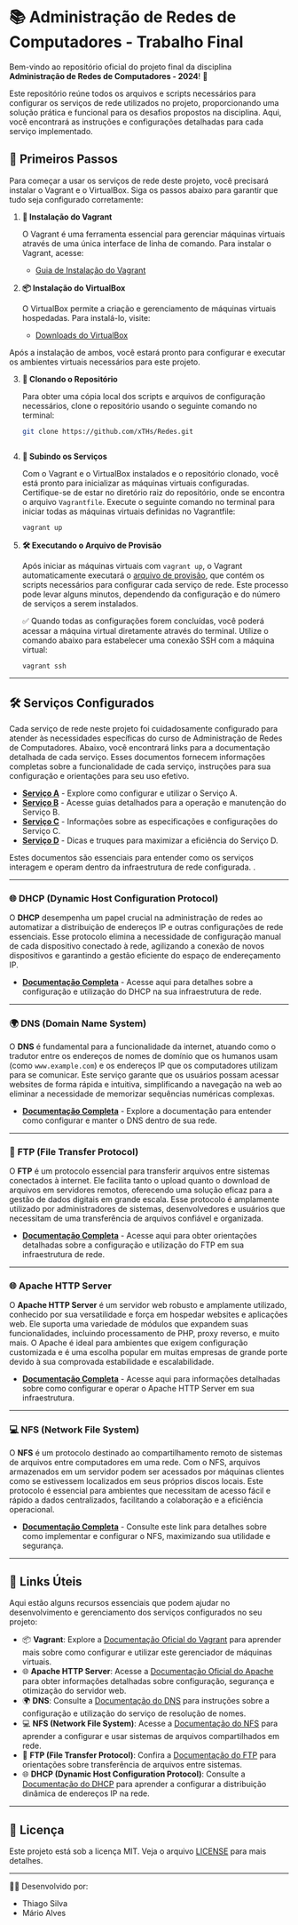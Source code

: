 # 📚 Administração de Redes de Computadores - Trabalho Final

Bem-vindo ao repositório oficial do projeto final da disciplina **Administração de Redes de Computadores - 2024**! 📁

Este repositório reúne todos os arquivos e scripts necessários para configurar os serviços de rede utilizados no projeto, proporcionando uma solução prática e funcional para os desafios propostos na disciplina. Aqui, você encontrará as instruções e configurações detalhadas para cada serviço implementado.


## 🚀 Primeiros Passos

Para começar a usar os serviços de rede deste projeto, você precisará instalar o Vagrant e o VirtualBox. Siga os passos abaixo para garantir que tudo seja configurado corretamente:

1. **💾 Instalação do Vagrant**

   O Vagrant é uma ferramenta essencial para gerenciar máquinas virtuais através de uma única interface de linha de comando. Para instalar o Vagrant, acesse:
   
   - [Guia de Instalação do Vagrant](https://www.vagrantup.com/docs/installation)

2. **📦 Instalação do VirtualBox**

   O VirtualBox permite a criação e gerenciamento de máquinas virtuais hospedadas. Para instalá-lo, visite:
   
   - [Downloads do VirtualBox](https://www.virtualbox.org/wiki/Downloads)

Após a instalação de ambos, você estará pronto para configurar e executar os ambientes virtuais necessários para este projeto.


3. **🔗 Clonando o Repositório**

   Para obter uma cópia local dos scripts e arquivos de configuração necessários, clone o repositório usando o seguinte comando no terminal:
   ```bash
   git clone https://github.com/xTHs/Redes.git



4. **🚀 Subindo os Serviços**

   Com o Vagrant e o VirtualBox instalados e o repositório clonado, você está pronto para inicializar as máquinas virtuais configuradas. Certifique-se de estar no diretório raiz do repositório, onde se encontra o arquivo `Vagrantfile`. Execute o seguinte comando no terminal para iniciar todas as máquinas virtuais definidas no Vagrantfile:
   ```bash
   vagrant up


5. **🛠️ Executando o Arquivo de Provisão**

   Após iniciar as máquinas virtuais com `vagrant up`, o Vagrant automaticamente executará o [arquivo de provisão](./provision.sh), que contém os scripts necessários para configurar cada serviço de rede. Este processo pode levar alguns minutos, dependendo da configuração e do número de serviços a serem instalados.

   ✅ Quando todas as configurações forem concluídas, você poderá acessar a máquina virtual diretamente através do terminal. Utilize o comando abaixo para estabelecer uma conexão SSH com a máquina virtual:
   ```bash
   vagrant ssh

---

## 🛠️ Serviços Configurados

Cada serviço de rede neste projeto foi cuidadosamente configurado para atender às necessidades específicas do curso de Administração de Redes de Computadores. Abaixo, você encontrará links para a documentação detalhada de cada serviço. Esses documentos fornecem informações completas sobre a funcionalidade de cada serviço, instruções para sua configuração e orientações para seu uso efetivo.

- [**Serviço A**](link-para-documentacao-a) - Explore como configurar e utilizar o Serviço A.
- [**Serviço B**](link-para-documentacao-b) - Acesse guias detalhados para a operação e manutenção do Serviço B.
- [**Serviço C**](link-para-documentacao-c) - Informações sobre as especificações e configurações do Serviço C.
- [**Serviço D**](link-para-documentacao-d) - Dicas e truques para maximizar a eficiência do Serviço D.

Estes documentos são essenciais para entender como os serviços interagem e operam dentro da infraestrutura de rede configurada.
.

---

### 🌐 **DHCP** (Dynamic Host Configuration Protocol)

O **DHCP** desempenha um papel crucial na administração de redes ao automatizar a distribuição de endereços IP e outras configurações de rede essenciais. Esse protocolo elimina a necessidade de configuração manual de cada dispositivo conectado à rede, agilizando a conexão de novos dispositivos e garantindo a gestão eficiente do espaço de endereçamento IP.

- [**Documentação Completa**](./config/DHCP/README.md) - Acesse aqui para detalhes sobre a configuração e utilização do DHCP na sua infraestrutura de rede.


---

### 🌍 **DNS** (Domain Name System)

O **DNS** é fundamental para a funcionalidade da internet, atuando como o tradutor entre os endereços de nomes de domínio que os humanos usam (como `www.example.com`) e os endereços IP que os computadores utilizam para se comunicar. Este serviço garante que os usuários possam acessar websites de forma rápida e intuitiva, simplificando a navegação na web ao eliminar a necessidade de memorizar sequências numéricas complexas.

- [**Documentação Completa**](./config/DNS/README.md) - Explore a documentação para entender como configurar e manter o DNS dentro de sua rede.

---

### 📁 **FTP** (File Transfer Protocol)

O **FTP** é um protocolo essencial para transferir arquivos entre sistemas conectados à internet. Ele facilita tanto o upload quanto o download de arquivos em servidores remotos, oferecendo uma solução eficaz para a gestão de dados digitais em grande escala. Esse protocolo é amplamente utilizado por administradores de sistemas, desenvolvedores e usuários que necessitam de uma transferência de arquivos confiável e organizada.

- [**Documentação Completa**](./config/FTP/README.md) - Acesse aqui para obter orientações detalhadas sobre a configuração e utilização do FTP em sua infraestrutura de rede.


---

### 🌐 **Apache HTTP Server**

O **Apache HTTP Server** é um servidor web robusto e amplamente utilizado, conhecido por sua versatilidade e força em hospedar websites e aplicações web. Ele suporta uma variedade de módulos que expandem suas funcionalidades, incluindo processamento de PHP, proxy reverso, e muito mais. O Apache é ideal para ambientes que exigem configuração customizada e é uma escolha popular em muitas empresas de grande porte devido à sua comprovada estabilidade e escalabilidade.

- [**Documentação Completa**](./config/Apache/README.md) - Acesse aqui para informações detalhadas sobre como configurar e operar o Apache HTTP Server em sua infraestrutura.

---

### 💻 **NFS** (Network File System)

O **NFS** é um protocolo destinado ao compartilhamento remoto de sistemas de arquivos entre computadores em uma rede. Com o NFS, arquivos armazenados em um servidor podem ser acessados por máquinas clientes como se estivessem localizados em seus próprios discos locais. Este protocolo é essencial para ambientes que necessitam de acesso fácil e rápido a dados centralizados, facilitando a colaboração e a eficiência operacional.

- [**Documentação Completa**](./config/NFS/README.md) - Consulte este link para detalhes sobre como implementar e configurar o NFS, maximizando sua utilidade e segurança.


---

## 🔗 Links Úteis

Aqui estão alguns recursos essenciais que podem ajudar no desenvolvimento e gerenciamento dos serviços configurados no seu projeto:

- 📦 **Vagrant**: Explore a [Documentação Oficial do Vagrant](https://www.vagrantup.com/docs) para aprender mais sobre como configurar e utilizar este gerenciador de máquinas virtuais.
- 🌐 **Apache HTTP Server**: Acesse a [Documentação Oficial do Apache](https://httpd.apache.org/docs/) para obter informações detalhadas sobre configuração, segurança e otimização do servidor web.
- 🌍 **DNS**: Consulte a [Documentação do DNS](./config/DNS/README.md) para instruções sobre a configuração e utilização do serviço de resolução de nomes.
- 💻 **NFS (Network File System)**: Acesse a [Documentação do NFS](./config/NFS/README.md) para aprender a configurar e usar sistemas de arquivos compartilhados em rede.
- 📁 **FTP (File Transfer Protocol)**: Confira a [Documentação do FTP](./config/FTP/README.md) para orientações sobre transferência de arquivos entre sistemas.
- 🌐 **DHCP (Dynamic Host Configuration Protocol)**: Consulte a [Documentação do DHCP](./config/DHCP/README.md) para aprender a configurar a distribuição dinâmica de endereços IP na rede.

---

## 📝 Licença

Este projeto está sob a licença MIT. Veja o arquivo [LICENSE](./LICENSE) para mais detalhes.

---

👨‍💻 Desenvolvido por:

- Thiago Silva
- Mário Alves



